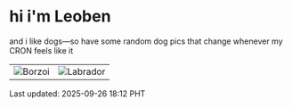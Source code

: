 # hi i'm Leoben

and i like dogs—so have some random dog pics that change whenever my CRON feels like it

|  |  |
|--------|----------|
| ![Borzoi](https://random-dog-vercel.vercel.app/api/random-borzoi?v=1758881526) | ![Labrador](https://random-dog-vercel.vercel.app/api/random-labrador?v=1758881526) |

Last updated: 2025-09-26 18:12 PHT

